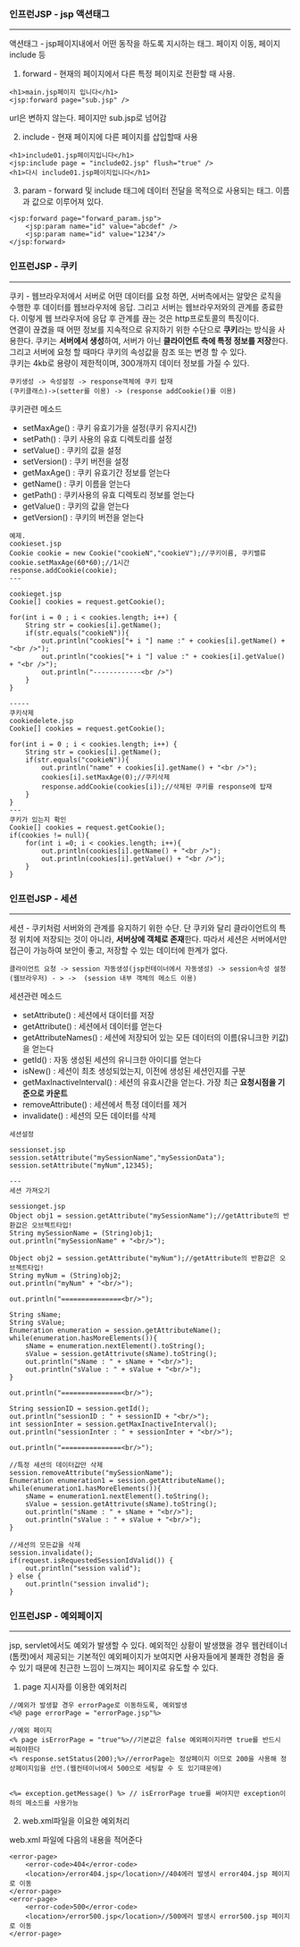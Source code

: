 ### 인프런JSP - jsp 액션태그
-----

액션태그 - jsp페이지내에서 어떤 동작을 하도록 지시하는 태그. 페이지 이동, 페이지 include 등     

1. forward - 현재의 페이지에서 다른 특정 페이지로 전환할 때 사용.
```
<h1>main.jsp페이지 입니다</h1>
<jsp:forward page="sub.jsp" />
```
url은 변하지 않는다. 페이지만 sub.jsp로 넘어감

2. include - 현재 페이지에 다른 페이지를 삽입할때 사용
```
<h1>include01.jsp페이지입니다</h1>
<jsp:include page = "include02.jsp" flush="true" />
<h1>다시 include01.jsp페이지입니다</h1>
```

3. param - forward 및 include 태그에 데이터 전달을 목적으로 사용되는 태그. 이름과 값으로 이루어져 있다.
```
<jsp:forward page="forward_param.jsp">
    <jsp:param name="id" value="abcdef" />
    <jsp:param name="id" value="1234"/>
</jsp:forward>    
```

### 인프런JSP - 쿠키
-----
쿠키 -  웹브라우저에서 서버로 어떤 데이터를 요청 하면, 서버측에서는 알맞은 로직을 수행한 후 데이터를 웹브라우저에 응답. 그리고 서버는 웹브라우저와의 관계를 종료한다. 이렇게 웹 브라우저에 응답 후 관계를 끊는 것은 http프로토콜의 특징이다.        
연결이 끊겼을 때 어떤 정보를 지속적으로 유지하기 위한 수단으로 **쿠키**라는 방식을 사용한다. 쿠키는 **서버에서 생성**하여, 서버가 아닌 **클라이언트 측에 특정 정보를 저장**한다. 그리고 서버에 요청 할 때마다 쿠키의 속성값을 참조 또는 변경 할 수 있다.        
쿠키는 4kb로 용량이 제한적이며, 300개까지 데이터 정보를 가질 수 있다.       

```
쿠키생성 -> 속성설정 -> response객체에 쿠키 탑재
(쿠키클래스)->(setter를 이용) -> (response addCookie()를 이용)
```

쿠키관련 메소드
- setMaxAge() : 쿠키 유효기가을 설정(쿠키 유지시간)
- setPath() : 쿠키 사용의 유효 디렉토리를 설정
- setValue() : 쿠키의 값을 설정
- setVersion() : 쿠키 버전을 설정
- getMaxAge() : 쿠키 유효기간 정보를 얻는다
- getName() : 쿠키 이름을 얻는다
- getPath() : 쿠키사용의 유효 디렉토리 정보를 얻는다
- getValue() : 쿠키의 값을 얻는다
- getVersion() : 쿠키의 버전을 얻는다

```
예제.
cookieset.jsp
Cookie cookie = new Cookie("cookieN","cookieV");//쿠키이름, 쿠키밸류
cookie.setMaxAge(60*60);//1시간
response.addCookie(cookie);
---

cookieget.jsp
Cookie[] cookies = request.getCookie();

for(int i = 0 ; i < cookies.length; i++) {
    String str = cookies[i].getName();
    if(str.equals("cookieN")){
        out.println("cookies["+ i "] name :" + cookies[i].getName() + "<br />");
        out.println("cookies["+ i "] value :" + cookies[i].getValue() + "<br />");
        out.println("------------<br />")
    }
}

-----
쿠키삭제
cookiedelete.jsp
Cookie[] cookies = request.getCookie();

for(int i = 0 ; i < cookies.length; i++) {
    String str = cookies[i].getName();
    if(str.equals("cookieN")){
        out.println("name" + cookies[i].getName() + "<br />");
        cookies[i].setMaxAge(0);//쿠키삭제
        response.addCookie(cookies[i]);//삭제된 쿠키를 response에 탑재
    }
}
---
쿠키가 있는지 확인
Cookie[] cookies = request.getCookie();
if(cookies != null){
    for(int i =0; i < cookies.length; i++){
        out.println(cookies[i].getName() + "<br />");
        out.println(cookies[i].getValue() + "<br />");
    }
}

```

### 인프런JSP - 세션
-----
세션 - 쿠키처럼 서버와의 관계를 유지하기 위한 수단. 단 쿠키와 달리 클라이언트의 특정 위치에 저장되는 것이 아니라, **서버상에 객체로 존재**한다. 따라서 세션은 서버에서만 접근이 가능하여 보안이 좋고, 저장할 수 있는 데이터에 한계가 없다.

```
클라이언트 요청 -> session 자동생성(jsp컨테이너에서 자동생성) -> session속성 설정
(웹브라우저) - > ->  (session 내부 객체의 메소드 이용)
```

세션관련 메소드
- setAttribute() : 세션에서 대이터를 저장
- getAttribute() : 세션에서 데이터를 얻는다
- getAttributeNames() : 세션에 저장되어 있는 모든 데이터의 이름(유니크한 키값)을 얻는다
- getId() : 자동 생성된 세션의 유니크한 아이디를 얻는다
- isNew() : 세션이 최초 생성되었는지, 이전에 생성된 세션인지를 구분
- getMaxInactiveInterval() : 세션의 유효시간을 얻는다. 가장 최근 **요청시점을 기준으로 카운트**
- removeAttribute() : 세션에서 특정 데이터를 제거
- invalidate() : 세션의 모든 데이터를 삭제

```
세션설정

sessionset.jsp
session.setAttribute("mySessionName","mySessionData");
session.setAttribute("myNum",12345);

---
세션 가져오기

sessionget.jsp
Object obj1 = session.getAttribute("mySessionName");//getAttribute의 반환값은 오브젝트타입!
String mySessionName = (String)obj1;
out.println("mySessionName" + "<br/>");

Object obj2 = session.getAttribute("myNum");//getAttribute의 반환값은 오브젝트타입!
String myNum = (String)obj2;
out.println("myNum" + "<br/>");

out.println("===============<br/>");

String sName;
String sValue;
Enumeration enumeration = session.getAttributeName();
while(enumeration.hasMoreElements()){
    sName = enumeration.nextElement().toString();
    sValue = session.getAttrivute(sName).toString();
    out.println("sName : " + sName + "<br/>");
    out.println("sValue : " + sValue + "<br/>");
}

out.println("===============<br/>");

String sessionID = session.getId();
out.println("sessionID : " + sessionID + "<br/>");
int sessionInter = session.getMaxInactiveInterval();
out.println("sessionInter : " + sessionInter + "<br/>");

out.println("===============<br/>");

//특정 세션의 데이터값만 삭제
session.removeAttribute("mySessionName");
Enumeration enumeration1 = session.getAttributeName();
while(enumeration1.hasMoreElements()){
    sName = enumeration1.nextElement().toString();
    sValue = session.getAttrivute(sName).toString();
    out.println("sName : " + sName + "<br/>");
    out.println("sValue : " + sValue + "<br/>");
}

//세션의 모든값을 삭제
session.invalidate();
if(request.isRequestedSessionIdValid()) {
    out.println("session valid");
} else {
    out.println("session invalid");
}
```


### 인프런JSP - 예외페이지
-----

jsp, servlet에서도 예외가 발생할 수 있다. 예외적인 상황이 발생했을 경우 웹컨테이너(톰캣)에서 제공되는 기본적인 예외페이지가 보여지면 사용자들에게 불쾌한 경험을 줄 수 있기 때문에 친근한 느낌이 느껴지는 페이지로 유도할 수 있다.       

1. page 지시자를 이용한 예외처리
```
//예외가 발생할 경우 errorPage로 이동하도록, 예외발생
<%@ page errorPage = "errorPage.jsp"%>

//예외 페이지
<% page isErrorPage = "true"%>//기본값은 false 예외페이지라면 true를 반드시 써줘야한다
<% response.setStatus(200);%>//errorPage는 정상페이지 이므로 200을 사용해 정상페이지임을 선언.(웹컨테이너에서 500으로 세팅할 수 도 있기때문에)


<%= exception.getMessage() %> // isErrorPage true를 써야지만 exception이하의 메소드를 사용가능
```

2. web.xml파일을 이요한 예외처리

web.xml 파일에 다음의 내용을 적어준다
```
<error-page>
    <error-code>404</error-code>
    <location>/error404.jsp</location>//404에러 발생시 error404.jsp 페이지로 이동
</error-page>
<error-page>
    <error-code>500</error-code>
    <location>/error500.jsp</location>//500에러 발생시 error500.jsp 페이지로 이동
</error-page>

```